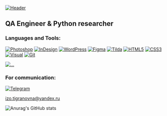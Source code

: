 [![Header](https://github.com/Polina-Kuznetsova-html-css/Polina-Kuznetsova-html-css/blob/main/assets/logo.png)](https://github.com/Polina-Kuznetsova-html-css)

## QA Engineer & Python researcher

### Languages and Tools:
[![Photoshop](https://img.shields.io/badge/-Photoshop-1E213D??style=for-the-badge&logo=Photoshop&logoColor=1E213D)](https://github.com/Polina-Kuznetsova-html-css)
[![InDesign](https://img.shields.io/badge/-InDesign-1E213D??style=for-the-badge&logo=Indesign&logoColor=1E213D)](https://github.com/Polina-Kuznetsova-html-css)
[![WordPress](https://img.shields.io/badge/-WordPress-24292f??style=for-the-badge&logo=WordPress&logoColor=00749C)](https://github.com/polina-kuznetsova-html-css)
[![Figma](https://img.shields.io/badge/-Figma-ffffff??style=for-the-badge&logo=Figma&logoColor=ffffff)](https://github.com/Polina-Kuznetsova-html-css)
[![Tilda](https://img.shields.io/badge/-Tilda-ffffff??style=for-the-badge&logo=Tilda&logoColor=ffffff)](https://github.com/Polina-Kuznetsova-html-css)
[![HTML5](https://img.shields.io/badge/-HTML5-24292f??style=for-the-badge&logo=html5&logoColor=068442)](https://github.com/Polina-Kuznetsova-html-css)
[![CSS3](https://img.shields.io/badge/-CSS3-24292f??style=for-the-badge&logo=css3&logoColor=265eaa)](https://github.com/Polina-Kuznetsova-html-css)
[![Visual](https://img.shields.io/badge/-Visual_Studio_Code-47c5fb??style=for-the-badge&logo=Visualstudiocode&logoColor=47c5fb)](https://github.com/Polina-Kuznetsova-html-css)
[![Git](https://img.shields.io/badge/-Git-24292f??style=for-the-badge&logo=Git&logoColor=f43010)](https://github.com/Polina-Kuznetsova-html-css)

[![...](https://img.shields.io/badge/-...-24292f??style=for-the-badge&logo=...&logoColor=ffffff)](https://github.com/Polina-Kuznetsova-html-css?tab=repositories)

### For communication:
[![Telegram](https://img.shields.io/badge/-Telegram-24292f??style=for-the-badge&logo=Telegram&logoColor=47c5fb)](https://t.me/ForsFortis)

izo.tigranovna@yandex.ru

![Anurag's GitHub stats](https://github-readme-stats.vercel.app/api?username=Polina-Kuznetsova-html-css&hide=issues,contribs&show_icons=true&theme=codeSTACKr)
